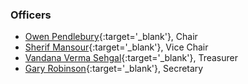 
### Officers
* [Owen Pendlebury](mailto:owen.pendlebury@owasp.org){:target='_blank'}, Chair
* [Sherif Mansour](mailto:sherif.mansour@owasp.org){:target='_blank'}, Vice Chair
* [Vandana Verma Sehgal](mailto:vandana.verma@owasp.org){:target='_blank'}, Treasurer
* [Gary Robinson](mailto:gary.robinson@owasp.org){:target='_blank'}, Secretary
